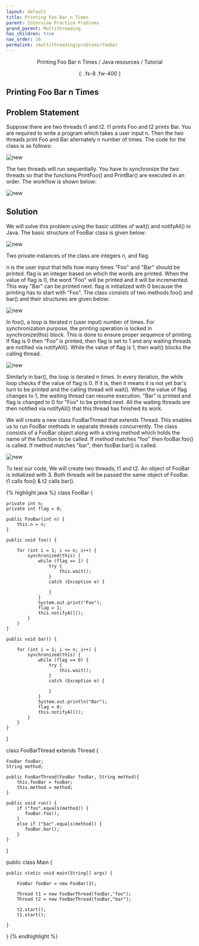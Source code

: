 ```yaml
---
layout: default
title: Printing Foo Bar n Times
parent: Interview Practice Problems
grand_parent: Multithreading
has_children: true
nav_order: 16
permalink: /multithreading/problems/foobar
---
```

<div align="center" markdown="1">
Printing Foo Bar n Times / Java resources / Tutorial

{: .fs-8 .fw-400 }
</div>

## Printing Foo Bar n Times

## Problem Statement
Suppose there are two threads t1 and t2. t1 prints Foo and t2 prints Bar. You are required to write a program which takes a user input n. Then the two threads print Foo and Bar alternately n number of times. The code for the class is as follows:

![new](https://raw.githubusercontent.com/TestJavaDev/java-resources/master/resources/new/new8.png)

The two threads will run sequentially. You have to synchronize the two threads so that the functions PrintFoo() and PrintBar() are executed in an order. The workflow is shown below:

![new](https://raw.githubusercontent.com/TestJavaDev/java-resources/master/resources/new/new9.png)

## Solution
We will solve this problem using the basic utilities of wait() and notifyAll() in Java. The basic structure of FooBar class is given below:

![new](https://raw.githubusercontent.com/TestJavaDev/java-resources/master/resources/new/new10.png)

Two private instances of the class are integers n, and flag.

n is the user input that tells how many times "Foo" and "Bar" should be printed. flag is an integer based on which the words are printed. When the value of flag is 0, the word "Foo" will be printed and it will be incremented. This way "Bar" can be printed next. flag is initialized with 0 because the printing has to start with "Foo". The class consists of two methods foo() and bar() and their structures are given below:

![new](https://raw.githubusercontent.com/TestJavaDev/java-resources/master/resources/new/new11.png)

In foo(), a loop is iterated n (user input) number of times. For synchronization purpose, the printing operation is locked in synchronize(this) block. This is done to ensure proper sequence of printing. If flag is 0 then “Foo” is printed, then flag is set to 1 and any waiting threads are notified via notifyAll(). While the value of flag is 1, then wait() blocks the calling thread.

![new](https://raw.githubusercontent.com/TestJavaDev/java-resources/master/resources/new/new12.png)

Similarly in bar(), the loop is iterated n times. In every iteration, the while loop checks if the value of flag is 0. If it is, then it means it is not yet bar's turn to be printed and the calling thread will wait(). When the value of flag changes to 1, the waiting thread can resume execution. "Bar" is printed and flag is changed to 0 for "Foo" to be printed next. All the waiting threads are then notified via notifyAll() that this thread has finished its work.

We will create a new class FooBarThread that extends Thread. This enables us to run FooBar methods in separate threads concurrently. The class consists of a FooBar object along with a string method which holds the name of the function to be called. If method matches "foo" then fooBar.foo() is called. If method matches "bar", then fooBar.bar() is called.

![new](https://raw.githubusercontent.com/TestJavaDev/java-resources/master/resources/new/new13.png)

To test our code, We will create two threads; t1 and t2. An object of FooBar is initialized with 3. Both threads will be passed the same object of FooBar. t1 calls foo() & t2 calls bar().

{% highlight java %}
class FooBar {

    private int n;
    private int flag = 0;

    public FooBar(int n) {
        this.n = n;
    }

    public void foo() {
        
        for (int i = 1; i <= n; i++) {
            synchronized(this) {     
                while (flag == 1) {
                    try {
                        this.wait();
                    }
                    catch (Exception e) {
                    
                    }
                }
        	    System.out.print("Foo");
                flag = 1;
                this.notifyAll();
            }    
        }    
    }

    public void bar() {
        
        for (int i = 1; i <= n; i++) {
            synchronized(this) { 
                while (flag == 0) {
                    try {
                        this.wait();
                    }
                    catch (Exception e) {
                            
                    }
                }
                System.out.println("Bar");
                flag = 0;
                this.notifyAll();
            }
        }
    }
}


class FooBarThread extends Thread {

    FooBar fooBar;
    String method;
    
    public FooBarThread(FooBar fooBar, String method){
        this.fooBar = fooBar;
        this.method = method;
    }
    
    public void run() {
        if ("foo".equals(method)) {
           fooBar.foo();
        }
        else if ("bar".equals(method)) {
           fooBar.bar();
        }
    }
}


public class Main {

    public static void main(String[] args) {
        
	    FooBar fooBar = new FooBar(3);
	        
	    Thread t1 = new FooBarThread(fooBar,"foo");
	    Thread t2 = new FooBarThread(fooBar,"bar");
	        
	    t2.start();
	    t1.start(); 
    
    }
}
{% endhighlight %}

